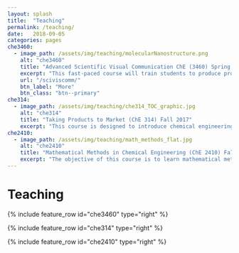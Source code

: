 ```yaml
---
layout: splash
title:  "Teaching"
permalink: /teaching/
date:   2018-09-05
categories: pages
che3460:
  - image_path: /assets/img/teaching/molecularNanostructure.png
    alt: "che3460"
    title: "Advanced Scientific Visual Communication ChE (3460) Spring 2018"
    excerpt: "This fast-paced course will train students to produce professional scientific visual work, suitable for publications, presentations, and communicating to the public. Advanced topics, such as 3D modeling & animation, handling and visualizing large datasets, interactive displays, and 3D printing will be covered. The course will emphasize the importance of producing high quality artwork in scientific communication."
    url: "/sciviscomm/"
    btn_label: "More"
    btn_class: "btn--primary"
che314:
  - image_path: /assets/img/teaching/che314_TOC_graphic.jpg
    alt: "che314"
    title: "Taking Products to Market (ChE 314) Fall 2017"
    excerpt: "This course is designed to introduce chemical engineering undergraduates to the entrepreneurial approach of solving engineering problems. By the end of the semester, it is expected that student groups will demonstrate the ability to innovate and come up with viable product concepts that can be pitched in a professional and compelling manner."
che2410:
  - image_path: /assets/img/teaching/math_methods_flat.jpg
    alt: "che2410"
    title: "Mathematical Methods in Chemical Engineering (ChE 2410) Fall 2016"
    excerpt: "The objective of this course is to learn mathematical methods used in chemical engineering -- primarily those dealing with solving differential equations. By the end of the course students should be able to apply these methods to tackle the kinds of problems that appear in chemical engineering research."
---
```

<p> </p>

Teaching
========

{% include feature_row id="che3460" type="right" %}

{% include feature_row id="che314" type="right" %}

{% include feature_row id="che2410" type="right" %}
